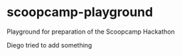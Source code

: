scoopcamp-playground
====================

Playground for preparation of the Scoopcamp Hackathon

Diego tried to add something
